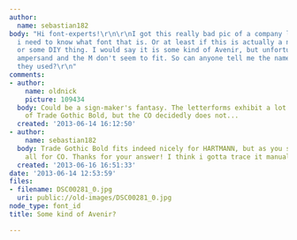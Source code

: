 ```yaml
---
author:
  name: sebastian182
body: "Hi font-experts!\r\n\r\nI got this really bad pic of a company logo here and
  i need to know what font that is. Or at least if this is actually a normal font
  or some DIY thing. I would say it is some kind of Avenir, but unfortunately the
  ampersand and the M don't seem to fit. So can anyone tell me the name of the font
  they used?\r\n"
comments:
- author:
    name: oldnick
    picture: 109434
  body: Could be a sign-maker's fantasy. The letterforms exhibit a lot of the characteristics
    of Trade Gothic Bold, but the CO decidedly does not...
  created: '2013-06-14 16:12:50'
- author:
    name: sebastian182
  body: Trade Gothic Bold fits indeed nicely for HARTMANN, but as you said not at
    all for CO. Thanks for your answer! I think i gotta trace it manually then...
  created: '2013-06-16 16:51:33'
date: '2013-06-14 12:53:59'
files:
- filename: DSC00281_0.jpg
  uri: public://old-images/DSC00281_0.jpg
node_type: font_id
title: Some kind of Avenir?

---
```

